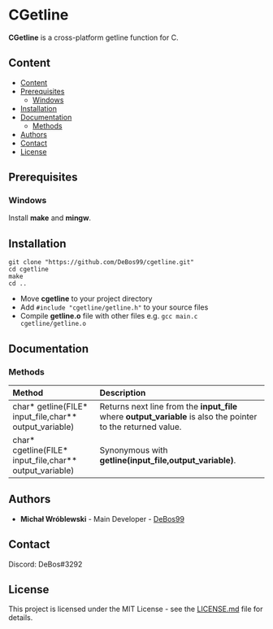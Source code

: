 # CGetline

**CGetline** is a cross-platform getline function for C.

## Content

- [Content](#content)
- [Prerequisites](#prerequisites)
  - [Windows](#windows)
- [Installation](#installation)
- [Documentation](#documentation)
  - [Methods](#methods)
- [Authors](#authors)
- [Contact](#contact)
- [License](#license)

## Prerequisites

### Windows

Install **make** and **mingw**.

## Installation

```
git clone "https://github.com/DeBos99/cgetline.git"
cd cgetline
make
cd ..
```

* Move **cgetline** to your project directory
* Add `#include "cgetline/getline.h"` to your source files
* Compile **getline.o** file with other files e.g. `gcc main.c cgetline/getline.o`

## Documentation

### Methods

| Method                                                  | Description                                                                                                                    |
| :---                                                    | :---                                                                                                                            |
| char* getline(FILE* input_file,char** output_variable)  | Returns next line from the **input_file** where **output_variable** is also the pointer to the returned value. |
| char* cgetline(FILE* input_file,char** output_variable) | Synonymous with **getline(input_file,output_variable)**.                                                                        |

## Authors

* **Michał Wróblewski** - Main Developer - [DeBos99](https://github.com/DeBos99)

## Contact

Discord: DeBos#3292

## License

This project is licensed under the MIT License - see the [LICENSE.md](LICENSE.md) file for details.
